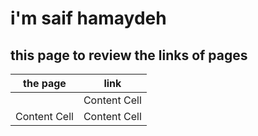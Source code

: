 # i'm saif hamaydeh
## this page to review the links of pages


| the page  | link |
| ------------- | ------------- |
|   | Content Cell  |
| Content Cell  | Content Cell  |
